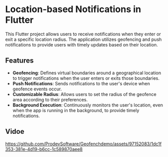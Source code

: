 # Location-based Notifications in Flutter

This Flutter project allows users to receive notifications when they enter or exit a specific location radius. The application utilizes geofencing and push notifications to provide users with timely updates based on their location.

## Features

- **Geofencing**: Defines virtual boundaries around a geographical location to trigger notifications when the user enters or exits those boundaries.
- **Push Notifications**: Sends notifications to the user's device when geofence events occur.
- **Customizable Radius**: Allows users to set the radius of the geofence area according to their preferences.
- **Background Execution**: Continuously monitors the user's location, even when the app is running in the background, to provide timely notifications.

## Vidoe
https://github.com/ProdevSoftware/Geofenchdemo/assets/97152083/1dc1f353-381e-4d19-b6cc-1c589870aee8
